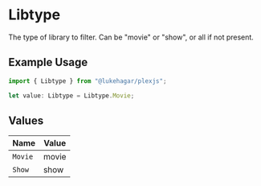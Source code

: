 # Libtype

The type of library to filter. Can be "movie" or "show", or all if not present.


## Example Usage

```typescript
import { Libtype } from "@lukehagar/plexjs";

let value: Libtype = Libtype.Movie;
```

## Values

| Name    | Value   |
| ------- | ------- |
| `Movie` | movie   |
| `Show`  | show    |